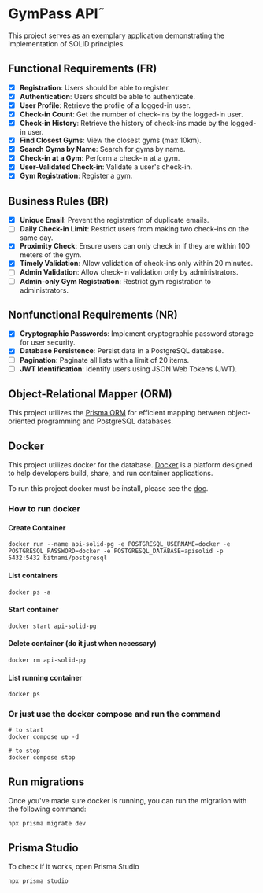 # GymPass API˜

This project serves as an exemplary application demonstrating the implementation of SOLID principles.

## Functional Requirements (FR)

- [x] **Registration**: Users should be able to register.
- [x] **Authentication**: Users should be able to authenticate.
- [x] **User Profile**: Retrieve the profile of a logged-in user.
- [x] **Check-in Count**: Get the number of check-ins by the logged-in user.
- [x] **Check-in History**: Retrieve the history of check-ins made by the logged-in user.
- [x] **Find Closest Gyms**: View the closest gyms (max 10km).
- [x] **Search Gyms by Name**: Search for gyms by name.
- [x] **Check-in at a Gym**: Perform a check-in at a gym.
- [x] **User-Validated Check-in**: Validate a user's check-in.
- [x] **Gym Registration**: Register a gym.

## Business Rules (BR)

- [x] **Unique Email**: Prevent the registration of duplicate emails.
- [ ] **Daily Check-in Limit**: Restrict users from making two check-ins on the same day.
- [x] **Proximity Check**: Ensure users can only check in if they are within 100 meters of the gym.
- [x] **Timely Validation**: Allow validation of check-ins only within 20 minutes.
- [ ] **Admin Validation**: Allow check-in validation only by administrators.
- [ ] **Admin-only Gym Registration**: Restrict gym registration to administrators.

## Nonfunctional Requirements (NR)

- [x] **Cryptographic Passwords**: Implement cryptographic password storage for user security.
- [x] **Database Persistence**: Persist data in a PostgreSQL database.
- [ ] **Pagination**: Paginate all lists with a limit of 20 items.
- [ ] **JWT Identification**: Identify users using JSON Web Tokens (JWT).

## Object-Relational Mapper (ORM)

This project utilizes the [Prisma ORM](https://github.com/prisma) for efficient mapping between object-oriented programming and PostgreSQL databases.

## Docker

This project utilizes docker for the database. [Docker](https://www.docker.com/) is a platform designed to help developers build, share, and run container applications.

To run this project docker must be install, please see the [doc](https://docs.docker.com/get-docker/).

### How to run docker

#### Create Container
```
docker run --name api-solid-pg -e POSTGRESQL_USERNAME=docker -e POSTGRESQL_PASSWORD=docker -e POSTGRESQL_DATABASE=apisolid -p 5432:5432 bitnami/postgresql
```

#### List containers
```
docker ps -a
```

#### Start container
```
docker start api-solid-pg
```

#### Delete container (do it just when necessary)
```
docker rm api-solid-pg
```

#### List running container
```
docker ps
```

### Or just use the docker compose and run the command
```
# to start
docker compose up -d

# to stop
docker compose stop
```

## Run migrations
Once you've made sure docker is running, you can run the migration with the following command:

```
npx prisma migrate dev
```

## Prisma Studio
To check if it works, open Prisma Studio

```
npx prisma studio
```